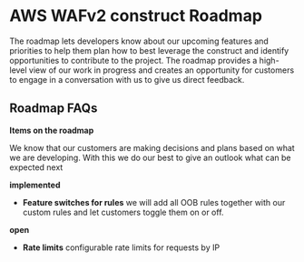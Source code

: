 # AWS WAFv2 construct Roadmap

The roadmap lets developers know about our upcoming features and priorities to help them plan how to best leverage the construct and identify opportunities to contribute to the project. The roadmap provides a high-level view of our work in progress and creates an opportunity for customers to engage in a conversation with us to give us direct feedback.

## Roadmap FAQs

**Items on the roadmap**

We know that our customers are making decisions and plans based on what we are developing. With this we do our best to give an outlook what can be expected next

**implemented**
 * **Feature switches for rules** we will add all OOB rules together with our custom rules and let customers toggle them on or off. 


**open**
* **Rate limits** configurable rate limits for requests by IP